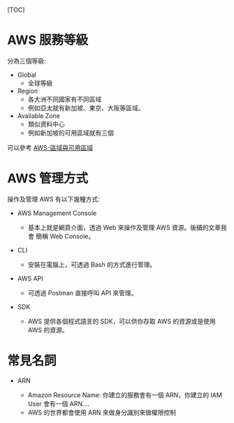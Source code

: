 # 



[TOC]



# AWS 服務等級

分為三個等級:

- Global 
  - 全球等級
- Region
  - 各大洲不同國家有不同區域
  - 例如亞太就有新加坡、東京、大阪等區域。
- Available Zone
  - 類似資料中心
  - 例如新加坡的可用區域就有三個

可以參考 [AWS-區域與可用區域](https://aws.amazon.com/tw/about-aws/global-infrastructure/regions_az/)





# AWS 管理方式

操作及管理 AWS 有以下幾種方式:

- AWS Management Console
  - 基本上就是網頁介面，透過 Web 來操作及管理 AWS 資源。後續的文章我會 簡稱 Web Console。

- CLI
  - 安裝在電腦上，可透過 Bash 的方式進行管理。

- AWS API
  - 可透過 Postman 直接呼叫 API 來管理。

- SDK
  - AWS 提供各個程式語言的 SDK，可以供你存取 AWS 的資源或是使用 AWS 的資源。



# 常見名詞

- ARN

  - Amazon Resource Name: 你建立的服務會有一個 ARN，你建立的 IAM User 會有一個 ARN.... 
  - AWS 的世界都會使用 ARN 來做身分識別來做權限控制

  


